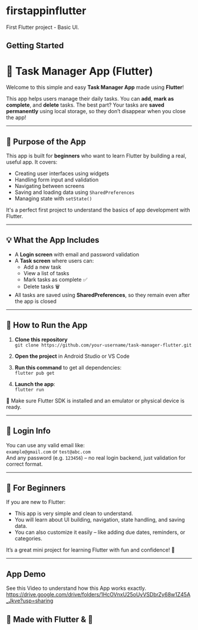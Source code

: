 # firstappinflutter

First Flutter project - Basic UI.

## Getting Started

# 📝 Task Manager App (Flutter)

Welcome to this simple and easy **Task Manager App** made using **Flutter**!

This app helps users manage their daily tasks. You can **add**, **mark as complete**, and **delete** tasks. The best part? Your tasks are **saved permanently** using local storage, so they don’t disappear when you close the app!

---

## 🚀 Purpose of the App

This app is built for **beginners** who want to learn Flutter by building a real, useful app. It covers:
- Creating user interfaces using widgets
- Handling form input and validation
- Navigating between screens
- Saving and loading data using `SharedPreferences`
- Managing state with `setState()`

It's a perfect first project to understand the basics of app development with Flutter.

---

## 💡 What the App Includes

- A **Login screen** with email and password validation
- A **Task screen** where users can:
    - Add a new task
    - View a list of tasks
    - Mark tasks as complete ✅
    - Delete tasks 🗑️
- All tasks are saved using **SharedPreferences**, so they remain even after the app is closed

---

## 🔧 How to Run the App

1. **Clone this repository**  
   `git clone https://github.com/your-username/task-manager-flutter.git`

2. **Open the project** in Android Studio or VS Code

3. **Run this command** to get all dependencies:  
   `flutter pub get`

4. **Launch the app**:  
   `flutter run`

📌 Make sure Flutter SDK is installed and an emulator or physical device is ready.

---

## 🔐 Login Info

You can use any valid email like:  
`example@gmail.com` or `test@abc.com`  
And any password (e.g. `123456`) – no real login backend, just validation for correct format.

---

## 👶 For Beginners

If you are new to Flutter:
- This app is very simple and clean to understand.
- You will learn about UI building, navigation, state handling, and saving data.
- You can also customize it easily – like adding due dates, reminders, or categories.

It’s a great mini project for learning Flutter with fun and confidence! 🚀

---
## App Demo

See this Video to understand how this App works exactly.
https://drive.google.com/drive/folders/1HcOVnxU25oUyVSDbrZy68w1Z45A_Jkve?usp=sharing

## 🙌 Made with Flutter & 💙
